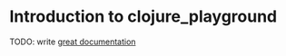 # Introduction to clojure_playground

TODO: write [great documentation](http://jacobian.org/writing/what-to-write/)
